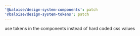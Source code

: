 ```yaml
---
'@baloise/design-system-components': patch
'@baloise/design-system-tokens': patch
---
```


use tokens in the components instead of hard coded css values
